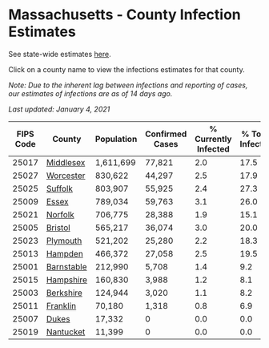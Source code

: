 # Massachusetts - County Infection Estimates

See state-wide estimates [here](/infections/us-ma).

Click on a county name to view the infections estimates for that county.

*Note: Due to the inherent lag between infections and reporting of cases, our estimates of infections are as of 14 days ago.*

*Last updated: January 4, 2021*

|   FIPS Code |                   County |   Population |   Confirmed Cases |   % Currently Infected |   % Total Infected |
|-------------|--------------------------|--------------|-------------------|------------------------|--------------------|
|       25017 |   [Middlesex](middlesex) |    1,611,699 |            77,821 |                    2.0 |               17.5 |
|       25027 |   [Worcester](worcester) |      830,622 |            44,297 |                    2.5 |               17.9 |
|       25025 |       [Suffolk](suffolk) |      803,907 |            55,925 |                    2.4 |               27.3 |
|       25009 |           [Essex](essex) |      789,034 |            59,763 |                    3.1 |               26.0 |
|       25021 |       [Norfolk](norfolk) |      706,775 |            28,388 |                    1.9 |               15.1 |
|       25005 |       [Bristol](bristol) |      565,217 |            36,074 |                    3.0 |               20.0 |
|       25023 |     [Plymouth](plymouth) |      521,202 |            25,280 |                    2.2 |               18.3 |
|       25013 |       [Hampden](hampden) |      466,372 |            27,058 |                    2.5 |               19.5 |
|       25001 | [Barnstable](barnstable) |      212,990 |             5,708 |                    1.4 |                9.2 |
|       25015 |   [Hampshire](hampshire) |      160,830 |             3,988 |                    1.2 |                8.1 |
|       25003 |   [Berkshire](berkshire) |      124,944 |             3,020 |                    1.1 |                8.2 |
|       25011 |     [Franklin](franklin) |       70,180 |             1,318 |                    0.8 |                6.9 |
|       25007 |           [Dukes](dukes) |       17,332 |                 0 |                    0.0 |                0.0 |
|       25019 |   [Nantucket](nantucket) |       11,399 |                 0 |                    0.0 |                0.0 |